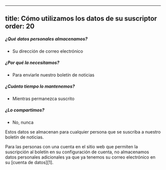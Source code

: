 ***

title: Cómo utilizamos los datos de su suscriptor
order: 20
---------

##### ¿Qué datos personales almacenamos?

*   Su dirección de correo electrónico

##### ¿Por qué la necesitamos?

*   Para enviarle nuestro boletín de noticias

##### ¿Cuánto tiempo lo mantenemos?

*   Mientras permanezca suscrito

##### ¿Lo compartimos?

*   No, nunca

<Note> 

Estos datos se almacenan para cualquier persona que se suscriba a nuestro boletín de noticias.

Para las personas con una cuenta en el sitio web que permiten la suscripción al boletín en su configuración de cuenta, no almacenamos datos personales adicionales ya que ya tenemos su correo electrónico en su \[cuenta de datos]\[1].

</Note>
